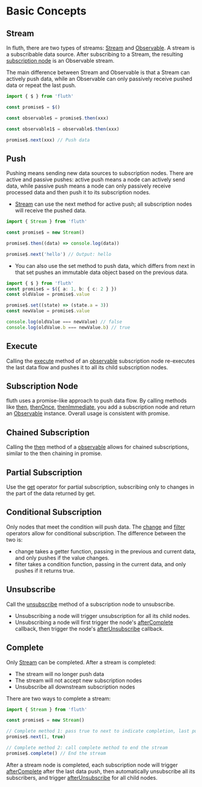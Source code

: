 # Basic Concepts

## Stream

In fluth, there are two types of streams: [Stream](/en/api/stream) and [Observable](/en/api/observable). A stream is a subscribable data source. After subscribing to a Stream, the resulting [subscription node](#subscription-node) is an Observable stream.

The main difference between Stream and Observable is that a Stream can actively push data, while an Observable can only passively receive pushed data or repeat the last push.

```typescript
import { $ } from 'fluth'

const promise$ = $()

const observable$ = promise$.then(xxx)

const observable1$ = observable$.then(xxx)

promise$.next(xxx) // Push data
```

## Push

Pushing means sending new data sources to subscription nodes. There are active and passive pushes: active push means a node can actively send data, while passive push means a node can only passively receive processed data and then push it to its subscription nodes.

- [Stream](/en/api/stream) can use the next method for active push; all subscription nodes will receive the pushed data.

```typescript
import { Stream } from 'fluth'

const promise$ = new Stream()

promise$.then((data) => console.log(data))

promise$.next('hello') // Output: hello
```

- You can also use the set method to push data, which differs from next in that set pushes an immutable data object based on the previous data.

```typescript
import { $ } from 'fluth'
const promise$ = $({ a: 1, b: { c: 2 } })
const oldValue = promise$.value

promise$.set((state) => (state.a = 3))
const newValue = promise$.value

console.log(oldValue === newValue) // false
console.log(oldValue.b === newValue.b) // true
```

## Execute

Calling the [execute](/en/api/observable#execute) method of an [observable](/en/api/observable) subscription node re-executes the last data flow and pushes it to all its child subscription nodes.

## Subscription Node

fluth uses a promise-like approach to push data flow. By calling methods like [then](/en/api/observable#then), [thenOnce](/en/api/observable#thenonce), [thenImmediate](/en/api/observable#thenimmediate), you add a subscription node and return an [Observable](/en/api/observable) instance. Overall usage is consistent with promise.

## Chained Subscription

Calling the [then](/en/api/observable#then) method of a [observable](/en/api/observable) allows for chained subscriptions, similar to the then chaining in promise.

## Partial Subscription

Use the [get](/en/api/operator/get) operator for partial subscription, subscribing only to changes in the part of the data returned by get.

## Conditional Subscription

Only nodes that meet the condition will push data. The [change](/en/api/operator/change) and [filter](/en/api/operator/filter) operators allow for conditional subscription. The difference between the two is:

- change takes a getter function, passing in the previous and current data, and only pushes if the value changes.
- filter takes a condition function, passing in the current data, and only pushes if it returns true.

## Unsubscribe

Call the [unsubscribe](/en/api/observable#unsubscribe) method of a subscription node to unsubscribe.

- Unsubscribing a node will trigger unsubscription for all its child nodes.
- Unsubscribing a node will first trigger the node's [afterComplete](/en/api/observable#aftercomplete) callback, then trigger the node's [afterUnsubscribe](/en/api/observable#afterunsubscribe) callback.

## Complete

Only [Stream](/en/api/stream) can be completed. After a stream is completed:

- The stream will no longer push data
- The stream will not accept new subscription nodes
- Unsubscribe all downstream subscription nodes

There are two ways to complete a stream:

```typescript
import { Stream } from 'fluth'

const promise$ = new Stream()

// Complete method 1: pass true to next to indicate completion, last push
promise$.next(1, true)

// Complete method 2: call complete method to end the stream
promise$.complete() // End the stream
```

After a stream node is completed, each subscription node will trigger [afterComplete](/en/api/observable#aftercomplete) after the last data push, then automatically unsubscribe all its subscribers, and trigger [afterUnsubscribe](/en/api/observable#afterunsubscribe) for all child nodes.
